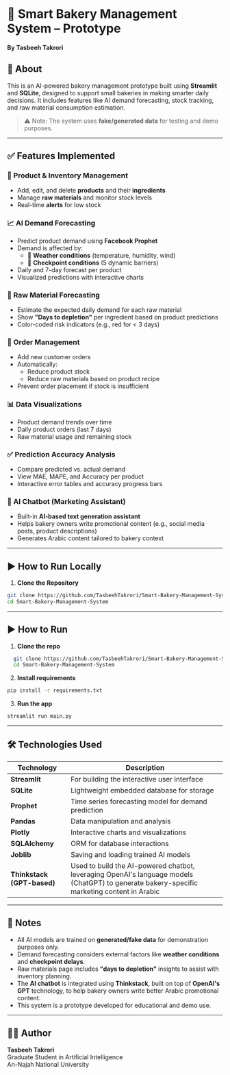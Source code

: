 # 🧁 Smart Bakery Management System – Prototype  
**By Tasbeeh Takrori**

## 📌 About  
This is an AI-powered bakery management prototype built using **Streamlit** and **SQLite**, designed to support small bakeries in making smarter daily decisions. It includes features like AI demand forecasting, stock tracking, and raw material consumption estimation.

> ⚠️ Note: The system uses **fake/generated data** for testing and demo purposes.

---

## ✅ Features Implemented

### 🛒 Product & Inventory Management  
- Add, edit, and delete **products** and their **ingredients**  
- Manage **raw materials** and monitor stock levels  
- Real-time **alerts** for low stock  

### 📈 AI Demand Forecasting  
- Predict product demand using **Facebook Prophet**
- Demand is affected by:
  - 📍 **Weather conditions** (temperature, humidity, wind)
  - 🚧 **Checkpoint conditions** (5 dynamic barriers)
- Daily and 7-day forecast per product
- Visualized predictions with interactive charts

### 🧠 Raw Material Forecasting  
- Estimate the expected daily demand for each raw material
- Show **"Days to depletion"** per ingredient based on product predictions
- Color-coded risk indicators (e.g., red for < 3 days)

### 🧾 Order Management  
- Add new customer orders  
- Automatically:
  - Reduce product stock  
  - Reduce raw materials based on product recipe
- Prevent order placement if stock is insufficient

### 📊 Data Visualizations  
- Product demand trends over time  
- Daily product orders (last 7 days)  
- Raw material usage and remaining stock  

### ✅ Prediction Accuracy Analysis  
- Compare predicted vs. actual demand  
- View MAE, MAPE, and Accuracy per product  
- Interactive error tables and accuracy progress bars

### 💬 AI Chatbot (Marketing Assistant)  
- Built-in **AI-based text generation assistant**  
- Helps bakery owners write promotional content (e.g., social media posts, product descriptions)  
- Generates Arabic content tailored to bakery context

---

## ▶️ How to Run Locally

1. **Clone the Repository**
```bash
git clone https://github.com/TasbeehTakrori/Smart-Bakery-Management-System.git
cd Smart-Bakery-Management-System
````
---

## ▶️ How to Run

1. **Clone the repo**

  ```bash
    git clone https://github.com/TasbeehTakrori/Smart-Bakery-Management-System.git
    cd Smart-Bakery-Management-System
  ```

2. **Install requirements**
  ```bash
  pip install -r requirements.txt
  ```

3. **Run the app**
```bash
streamlit run main.py
```

---

## 🛠️ Technologies Used

| Technology      | Description                                       |
|-----------------|---------------------------------------------------|
| **Streamlit**   | For building the interactive user interface       |
| **SQLite**      | Lightweight embedded database for storage         |
| **Prophet**     | Time series forecasting model for demand prediction |
| **Pandas**      | Data manipulation and analysis                    |
| **Plotly**      | Interactive charts and visualizations             |
| **SQLAlchemy**  | ORM for database interactions                     |
| **Joblib**      | Saving and loading trained AI models              |
| **Thinkstack (GPT-based)** | Used to build the AI-powered chatbot, leveraging OpenAI's language models (ChatGPT) to generate bakery-specific marketing content in Arabic |

---

## 🧠 Notes

- All AI models are trained on **generated/fake data** for demonstration purposes only.
- Demand forecasting considers external factors like **weather conditions** and **checkpoint delays**.
- Raw materials page includes **"days to depletion"** insights to assist with inventory planning.
- The **AI chatbot** is integrated using **Thinkstack**, built on top of **OpenAI's GPT** technology, to help bakery owners write better Arabic promotional content.
- This system is a prototype developed for educational and demo use.

---

## 🙋‍♀️ Author

**Tasbeeh Takrori**  
Graduate Student in Artificial Intelligence  
An-Najah National University